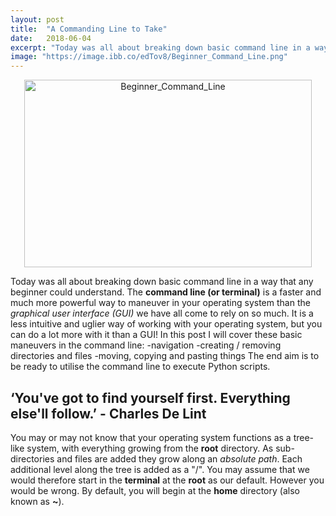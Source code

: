 ```yaml
---
layout: post
title:  "A Commanding Line to Take"
date:   2018-06-04
excerpt: "Today was all about breaking down basic command line in a way that any beginner could understand."
image: "https://image.ibb.co/edTov8/Beginner_Command_Line.png"
---
```

<p align="center">
  <img width="460" height="300" src="https://image.ibb.co/edTov8/Beginner_Command_Line.png" alt="Beginner_Command_Line">
</p>

Today was all about breaking down basic command line in a way that any beginner could understand.
The __command line (or terminal)__ is a faster and much more powerful way to maneuver in your operating system than the _graphical user interface (GUI)_ we have all come to rely on so much. It is a less intuitive and uglier way of working with your operating system, but you can do a lot more with it than a GUI! In this post I will cover these basic maneuvers in the command line:
  -navigation
  -creating / removing directories and files
  -moving, copying and pasting things
The end aim is to be ready to utilise the command line to execute Python scripts.

## ‘You've got to find yourself first. Everything else'll follow.’ - Charles De Lint

You may or may not know that your operating system functions as a tree-like system, with everything growing from the __root__ directory. As sub-directories and files are added they grow along an _absolute path_. Each additional level along the tree is added as a "/".
You may assume that we would therefore start in the __terminal__ at the __root__ as our default. However you would be wrong.
By default, you will begin at the __home__ directory (also known as __~__).
